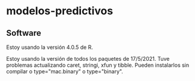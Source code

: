 # modelos-predictivos

## Software

Estoy usando la versión 4.0.5 de R.

Estoy usando la versión de todos los paquetes de 17/5/2021. Tuve problemas actualizando caret, stringi, xfun y tibble. Pueden instalarlos sin compilar o type="mac.binary" o type="binary".
